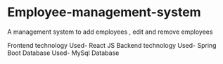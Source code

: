 # Employee-management-system
A management system to add employees , edit and remove employees

Frontend technology Used- React JS
Backend  technology Used- Spring Boot
Database Used- MySql Database

